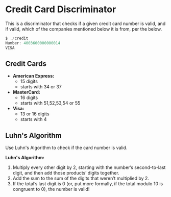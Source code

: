 # Credit Card Discriminator
This is a discriminator that checks if a given credit card number is valid, and if valid, which of the companies mentioned below it is from, per the below.  
```c
$ ./credit
Number: 4003600000000014
VISA
```

## Credit Cards
- **American Express:**
  - 15 digits
  - starts with 34 or 37
- **MasterCard:**
  - 16 digits
  - starts with 51,52,53,54 or 55
- **Visa:**
  - 13 or 16 digits
  - starts with 4
 
## Luhn's Algorithm
Use Luhn's Algorithm to check if the card number is valid.  

**Luhn's Algorithm:**
1. Multiply every other digit by 2, starting with the number’s second-to-last digit, and then add those products’ digits together.  
2. Add the sum to the sum of the digits that weren’t multiplied by 2.  
3. If the total’s last digit is 0 (or, put more formally, if the total modulo 10 is congruent to 0), the number is valid!
